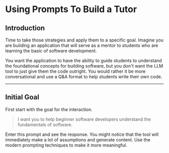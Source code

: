 # Using Prompts To Build a Tutor

## Introduction

Time to take those strategies and apply them to a specific goal. Imagine you are building an application that will serve as a mentor to students who are learning the basic of software development.

You want the application to have the ability to guide students to understand the foundational concepts for building software, but you don't want the LLM tool to just give them the code outright. You would rather it be more conversational and use a Q&A format to help students write their own code.

---

## Initial Goal

First start with the goal for the interaction.

> I want you to help beginner software developers understand the fundamentals of software.

Enter this prompt and see the response. You might notice that the tool will immediately make a lot of assumptions and generate content. Use the modern prompting techniques to make it more meaningful.

